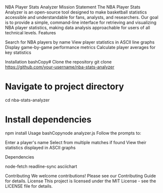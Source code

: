 NBA Player Stats Analyzer
Mission Statement
The NBA Player Stats Analyzer is an open-source tool designed to make basketball statistics accessible and understandable for fans, analysts, and researchers. Our goal is to provide a simple, command-line interface for retrieving and visualizing NBA player statistics, making data analysis approachable for users of all technical levels.
Features

Search for NBA players by name
View player statistics in ASCII line graphs
Display game-by-game performance metrics
Calculate player averages for key statistics

Installation
bashCopy# Clone the repository
git clone https://github.com/your-username/nba-stats-analyzer

# Navigate to project directory
cd nba-stats-analyzer

# Install dependencies
npm install
Usage
bashCopynode analyzer.js
Follow the prompts to:

Enter a player's name
Select from multiple matches if found
View their statistics displayed in ASCII graphs

Dependencies

node-fetch
readline-sync
asciichart

Contributing
We welcome contributions! Please see our Contributing Guide for details.
License
This project is licensed under the MIT License - see the LICENSE file for details.
